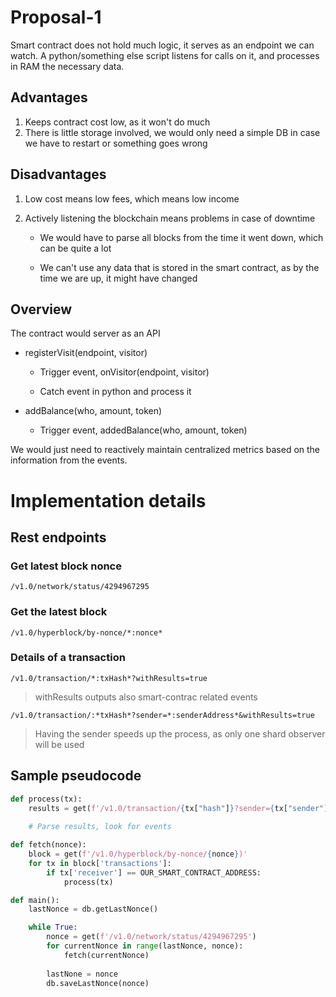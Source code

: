 # Proposal-1

Smart contract does not hold much logic, it serves as an endpoint we can watch. A python/something else script listens for calls on it, and processes in RAM the necessary data.

## Advantages

1. Keeps contract cost low, as it won't do much
2. There is little storage involved, we would only need a simple DB in case we have to restart or something goes wrong

## Disadvantages
1. Low cost means low fees, which means low income

2. Actively listening the blockchain means problems in case of downtime

    * We would have to parse all blocks from the time it went down, which can be quite a lot

    * We can't use any data that is stored in the smart contract, as by the time we are up, it might have changed

## Overview

The contract would server as an API

* registerVisit(endpoint, visitor)

    * Trigger event, onVisitor(endpoint, visitor)

    * Catch event in python and process it

* addBalance(who, amount, token)

    * Trigger event, addedBalance(who, amount, token)

We would just need to reactively maintain centralized metrics based on the information from the events.



# Implementation details

## Rest endpoints

### Get latest block nonce
`/v1.0/network/status/4294967295`

### Get the latest block
`/v1.0/hyperblock/by-nonce/*:nonce*`

### Details of a transaction
`/v1.0/transaction/*:txHash*?withResults=true`
> withResults outputs also smart-contrac related events

`/v1.0/transaction/:*txHash*?sender=*:senderAddress*&withResults=true`
> Having the sender speeds up the process, as only one shard observer will be used


## Sample pseudocode
```python
def process(tx):
    results = get(f'/v1.0/transaction/{tx["hash"]}?sender={tx["sender"]}&withResults=true')
    
    # Parse results, look for events

def fetch(nonce):
    block = get(f'/v1.0/hyperblock/by-nonce/{nonce})'
    for tx in block['transactions']:
        if tx['receiver'] == OUR_SMART_CONTRACT_ADDRESS:
            process(tx)

def main():
    lastNonce = db.getLastNonce()

    while True:
        nonce = get(f'/v1.0/network/status/4294967295')
        for currentNonce in range(lastNonce, nonce):
            fetch(currentNonce)
        
        lastNone = nonce
        db.saveLastNonce(nonce)
```
